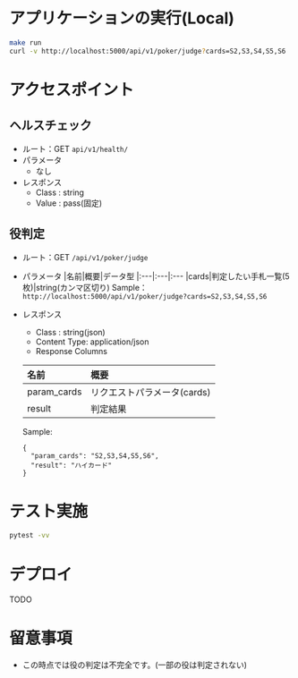 # アプリケーションの実行(Local)
```bash
make run
curl -v http://localhost:5000/api/v1/poker/judge?cards=S2,S3,S4,S5,S6
```

# アクセスポイント
## ヘルスチェック

- ルート：GET `api/v1/health/`
- パラメータ
  - なし
- レスポンス
  - Class : string
  - Value : pass(固定)

## 役判定

- ルート：GET `/api/v1/poker/judge`
- パラメータ
  |名前|概要|データ型
  |:---|:---|:---
  |cards|判定したい手札一覧(5枚)|string(カンマ区切り)
  Sample：`http://localhost:5000/api/v1/poker/judge?cards=S2,S3,S4,S5,S6`
- レスポンス
  - Class : string(json)
  - Content Type: application/json
  - Response Columns

  |名前|概要|
  |:---|:---|
  |param_cards|リクエストパラメータ(cards)
  |result|判定結果|

  Sample:
  ```text
  {
    "param_cards": "S2,S3,S4,S5,S6",
    "result": "ハイカード"
  }
  ```

# テスト実施
```bash
pytest -vv
```

# デプロイ
TODO

# 留意事項
- この時点では役の判定は不完全です。(一部の役は判定されない)
